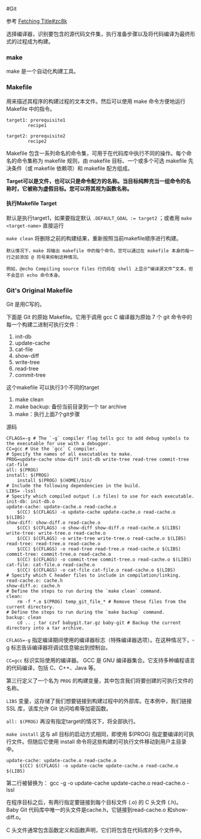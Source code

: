 #Git 

参考 [Fetching Title#zc8k](https://www.gnu.org/software/make/manual/make.html)

选择编译器，识别要包含的源代码文件集，执行准备步骤以及将代码编译为最终形式的过程成为构建。


### make
make 是一个自动化构建工具。

### Makefile
用来描述其程序的构建过程的文本文件。然后可以使用 make 命令方便地运行 Makefile 中的指令。

```make
target1: prerequisite1
        recipe1

target2: prerequisite2
        recipe2

```

Makefile 包含一系列命名的命令集，可用于在代码库中执行不同的操作。每个命名的命令集称为 makefile 规则，由 makefile 目标、一个或多个可选 makefile 先决条件（或 makefile 依赖项）和 makefile 配方组成。

**Target可以是文件，也可以只是命令配方的名称。当目标纯粹充当一组命令的名称时，它被称为虚假目标。您可以将其视为函数名称。**

#### 执行Makefile Target
默认是执行target1，如果要指定默认 `.DEFAULT_GOAL := target2`  ；或者用 `make <target-name>` 直接运行

`make clean` 将删除之前的构建结果，重新按照当前makefile顺序进行构建。

```ad-info
默认情况下，make 将输出 makefile 中的每个命令。您可以通过在 makefile 本身的每一行之前添加 @ 符号来抑制这种情况。

例如，@echo Compiling source files 行仍将在 shell 上显示“编译源文件”文本，但不会显示 echo 命令本身。
```


### **Git's Original Makefile**
Git 是用C写的。

下面是 Git 的原始 Makefile。它用于调用 gcc C 编译器为原始 7 个 git 命令中的每一个构建二进制可执行文件：
1. init-db
2. update-cache
3. cat-file
4. show-diff
5. write-tree
6. read-tree
7. commit-tree

这个makefile 可以执行3个不同的target
1. make clean
2. make backup: 备份当前目录到一个 tar archive
3. make：执行上面7个git步骤


源码
```make
CFLAGS=-g # The `-g` compiler flag tells gcc to add debug symbols to the executable for use with a debugger.
CC=gcc # Use the `gcc` C compiler.
# Specify the names of all executables to make.
PROG=update-cache show-diff init-db write-tree read-tree commit-tree cat-file
all: $(PROG)
install: $(PROG)
    install $(PROG) $(HOME)/bin/
# Include the following dependencies in the build.
LIBS= -lssl
# Specify which compiled output (.o files) to use for each executable.
init-db: init-db.o
update-cache: update-cache.o read-cache.o
    $(CC) $(CFLAGS) -o update-cache update-cache.o read-cache.o $(LIBS)
show-diff: show-diff.o read-cache.o
    $(CC) $(CFLAGS) -o show-diff show-diff.o read-cache.o $(LIBS)
write-tree: write-tree.o read-cache.o
    $(CC) $(CFLAGS) -o write-tree write-tree.o read-cache.o $(LIBS)
read-tree: read-tree.o read-cache.o
    $(CC) $(CFLAGS) -o read-tree read-tree.o read-cache.o $(LIBS)
commit-tree: commit-tree.o read-cache.o
    $(CC) $(CFLAGS) -o commit-tree commit-tree.o read-cache.o $(LIBS)
cat-file: cat-file.o read-cache.o
    $(CC) $(CFLAGS) -o cat-file cat-file.o read-cache.o $(LIBS)
# Specify which C header files to include in compilation/linking.
read-cache.o: cache.h
show-diff.o: cache.h
# Define the steps to run during the `make clean` command.
clean:
    rm -f *.o $(PROG) temp_git_file_* # Remove these files from the current directory.
# Define the steps to run during the `make backup` command.
backup: clean
    cd .. ; tar czvf babygit.tar.gz baby-git # Backup the current directory into a tar archive.
```

`CFLAGS=-g` 指定编译期间使用的编译器标志（特殊编译器选项）。在这种情况下，-g 标志告诉编译器将调试信息输出到控制台。

`CC=gcc` 标识实际使用的编译器。 GCC 是 GNU 编译器集合。它支持多种编程语言的代码编译，包括 C、C++、Java 等。

第三行定义了一个名为 `PROG` 的构建变量，其中包含我们将要创建的可执行文件的名称。

`LIBS` 变量，这存储了我们想要链接到构建过程中的外部库。在本例中，我们链接 SSL 库，该库允许 Git 访问哈希等加密函数。

`all: $(PROG)` 再没有指定target的情况下，将全部执行。

`make install` 这与 all 目标的启动方式相同，即使用 $(PROG) 指定要编译的可执行文件。但随后它使用 install 命令将这些构建的可执行文件移动到用户主目录中。


```
update-cache: update-cache.o read-cache.o
     $(CC) $(CFLAGS) -o update-cache update-cache.o read-cache.o $(LIBS)
```

第二行被替换为：
gcc -g -o update-cache update-cache.o read-cache.o -lssl



在程序目标之后，有两行指定要链接到每个目标文件 (.o) 的 C 头文件 (.h)。 Baby Git 代码库中唯一的头文件是cache.h，它链接到read-cache.o 和show-diff.o。

C 头文件通常包含函数定义和函数声明，它们将包含在代码库的多个文件中。